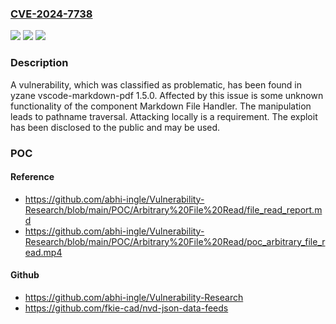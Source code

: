 ### [CVE-2024-7738](https://cve.mitre.org/cgi-bin/cvename.cgi?name=CVE-2024-7738)
![](https://img.shields.io/static/v1?label=Product&message=vscode-markdown-pdf&color=blue)
![](https://img.shields.io/static/v1?label=Version&message=%3D%201.5.0%20&color=brighgreen)
![](https://img.shields.io/static/v1?label=Vulnerability&message=CWE-21%20Pathname%20Traversal&color=brighgreen)

### Description

A vulnerability, which was classified as problematic, has been found in yzane vscode-markdown-pdf 1.5.0. Affected by this issue is some unknown functionality of the component Markdown File Handler. The manipulation leads to pathname traversal. Attacking locally is a requirement. The exploit has been disclosed to the public and may be used.

### POC

#### Reference
- https://github.com/abhi-ingle/Vulnerability-Research/blob/main/POC/Arbitrary%20File%20Read/file_read_report.md
- https://github.com/abhi-ingle/Vulnerability-Research/blob/main/POC/Arbitrary%20File%20Read/poc_arbitrary_file_read.mp4

#### Github
- https://github.com/abhi-ingle/Vulnerability-Research
- https://github.com/fkie-cad/nvd-json-data-feeds


